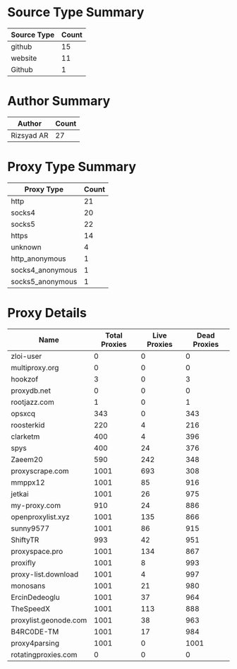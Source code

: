 # Source Type Summary

| Source Type | Count |
|-------------|-------|
| github | 15 |
| website | 11 |
| Github | 1 |


# Author Summary

| Author | Count |
|--------|-------|
| Rizsyad AR | 27 |


# Proxy Type Summary

| Proxy Type | Count |
|------------|-------|
| http | 21 |
| socks4 | 20 |
| socks5 | 22 |
| https | 14 |
| unknown | 4 |
| http_anonymous | 1 |
| socks4_anonymous | 1 |
| socks5_anonymous | 1 |


# Proxy Details

| Name | Total Proxies | Live Proxies | Dead Proxies |
|------|---------------|--------------|---------------|
| zloi-user | 0 | 0 | 0 |
| multiproxy.org | 0 | 0 | 0 |
| hookzof | 3 | 0 | 3 |
| proxydb.net | 0 | 0 | 0 |
| rootjazz.com | 1 | 0 | 1 |
| opsxcq | 343 | 0 | 343 |
| roosterkid | 220 | 4 | 216 |
| clarketm | 400 | 4 | 396 |
| spys | 400 | 24 | 376 |
| Zaeem20 | 590 | 242 | 348 |
| proxyscrape.com | 1001 | 693 | 308 |
| mmppx12 | 1001 | 85 | 916 |
| jetkai | 1001 | 26 | 975 |
| my-proxy.com | 910 | 24 | 886 |
| openproxylist.xyz | 1001 | 135 | 866 |
| sunny9577 | 1001 | 86 | 915 |
| ShiftyTR | 993 | 42 | 951 |
| proxyspace.pro | 1001 | 134 | 867 |
| proxifly | 1001 | 8 | 993 |
| proxy-list.download | 1001 | 4 | 997 |
| monosans | 1001 | 21 | 980 |
| ErcinDedeoglu | 1001 | 37 | 964 |
| TheSpeedX | 1001 | 113 | 888 |
| proxylist.geonode.com | 1001 | 38 | 963 |
| B4RC0DE-TM | 1001 | 17 | 984 |
| proxy4parsing | 1001 | 0 | 1001 |
| rotatingproxies.com | 0 | 0 | 0 |
